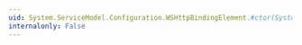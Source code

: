 ```yaml
---
uid: System.ServiceModel.Configuration.WSHttpBindingElement.#ctor(System.String)
internalonly: False
---
```


